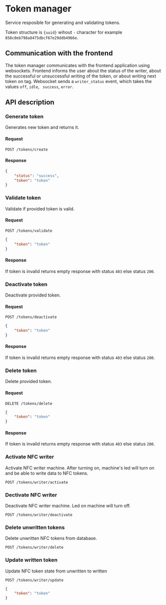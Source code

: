 # Token manager

Service resposible for generating and validating tokens.

Token structure is `{uuid}` wihout `-` character for example `858c0eb798a8475dbcf67e29ddb4966e`.

## Communication with the frontend
The token manager communicates with the frontend application using websockets. Frontend informs the user about the status of the writer, about the successful or unsuccessful writing of the token, or about writing next token on tag. Websocket sends a `writer_status` event, which takes the values `off`, `idle`, ` success`, `error`.

## API description

### Generate token
Generates new token and returns it.

#### Request
```http
POST /tokens/create
```

#### Response
```json
{
    "status": "success",
    "token": "token"
}
```


### Validate token
Validate if provided token is valid.

#### Request
```http
POST /tokens/validate
```
```json
{
    "token": "token"
}
```
#### Response
If token is invalid returns empty response with status `403` else status `200`.


### Deactivate token
Deactivate provided token.

#### Request
```http
POST /tokens/deactivate
```
```json
{
    "token": "token"
}
```
#### Response
If token is invalid returns empty response with status `403` else status `200`.


### Delete token
Delete provided token.

#### Request
```http
DELETE /tokens/delete
```
```json
{
    "token": "token"
}
```
#### Response
If token is invalid returns empty response with status `403` else status `200`.

### Activate NFC writer
Activate NFC writer machine. After turning on, machine's led will turn on and be able to write data to NFC tokens.

```http
POST /tokens/writer/activate
```

### Dectivate NFC writer
Deactivate NFC writer machine. Led on machine will turn off.

```http
POST /tokens/writer/deactivate
```

### Delete unwritten tokens
Delete unwritten NFC tokens from database.

```http
POST /tokens/writer/delete
```

### Update written token
Update NFC token state from unwritten to written

```http
POST /tokens/writer/update
```
```json
{
    "token": "token"
}
